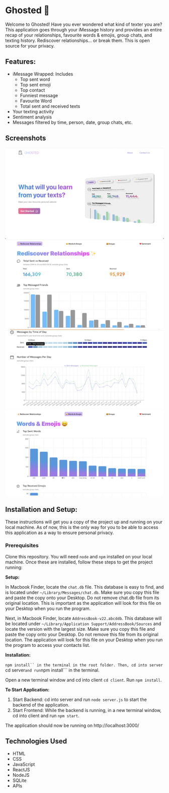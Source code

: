 # Ghosted 👻
Welcome to Ghosted! Have you ever wondered what kind of texter you are? This application goes through your iMessage history and provides an entire recap of your relationships, favourite words & emojis, group chats, and texting history. Rediscover relationships... or break them. This is open source for your privacy. 

## Features:
* iMessage Wrapped: Includes
  * Top sent word
  * Top sent emoji
  * Top contact
  * Funniest message
  * Favourite Word
  * Total sent and received texts
* Your texting activity
* Sentiment analysis
* Messages filtered by time, person, date, group chats, etc.

## Screenshots
![Landing Page](/client/src/assets/screenshots/landing_page.png?raw=true)
![Rediscover Relationships](/client/src/assets/screenshots/rediscover.png?raw=true)
![Time of Day](/client/src/assets/screenshots/timeday.png?raw=true)
![Words & Emojis](/client/src/assets/screenshots/emojis.png?raw=true)

## Installation and Setup:
These instructions will get you a copy of the project up and running on your local machine. As of now, this is the only way for you to be able to access this application as a way to ensure personal privacy. 

### Prerequisites
Clone this repository. You will need ```node``` and ```npm``` installed on your local machine. Once these are installed, follow these steps to get the project running: 

**Setup:**

In Macbook Finder, locate the ```chat.db``` file. This database is easy to find, and is located under ```~/Library/Messages/chat.db```. Make sure you copy this file and paste the copy onto your Desktop. Do not remove chat.db file from its original location. This is important as the application will look for this file on your Desktop when you run the program. 

Next, in Macbook Finder, locate ```AddressBook-v22.abcddb```. This database will be located under ```~/Library/Application Support/AddressBook/Sources``` and locate the version with the largest size. Make sure you copy this file and paste the copy onto your Desktop. Do not remove this file from its original location. The application will look for this file on your Desktop when you run the program to access your contacts list. 

**Installation:**

```npm install`` in the terminal in the root folder. Then, cd into server ```cd server``` and run ```npm install``` in the terminal.

Open a new terminal window and cd into client ```cd client```. Run ```npm install```. 

**To Start Application:**

1. Start Backend: cd into server and run ```node server.js``` to start the backend of the application. 
2. Start Frontend: While the backend is running, in a new terminal window, cd into client and run ```npm start```. 

The application should now be running on http://localhost:3000/

## Technologies Used
* HTML
* CSS
* JavaScript
* ReactJS
* NodeJS
* SQLite
* APIs
